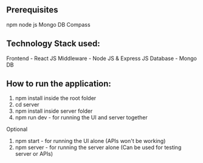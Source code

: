## Prerequisites

npm
node js
Mongo DB Compass

## Technology Stack used:

Frontend - React JS
Middleware - Node JS & Express JS
Database - Mongo DB

## How to run the application:

1. npm install inside the root folder
2. cd server
3. npm install inside server folder
4. npm run dev - for running the UI and server together

Optional
1. npm start - for running the UI alone (APIs won't be working)
2. npm server - for running the server alone (Can be used for testing server or APIs)
